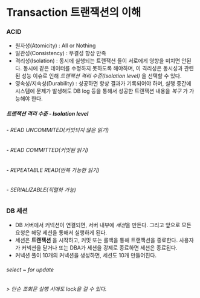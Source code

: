 # Transaction 트랜잭션의 이해

### ACID
- 원자성(Atomicity) : All or Nothing
- 일관성(Consistency) : 무결성 항상 만족
- 격리성(Isolation) : 동시에 실행되는 트랜잭션 들이 서로에게 영향을 미치면 안된다. 동시에 같은 데이터를 수정하지 못하도록 해야하며, 이 격리성은 동시성과 관련된 성능 이슈로 인해 *트랜잭션 격리 수준(Isolation level)* 을 선택할 수 있다.
- 영속성/지속성(Durability) : 성공하면 항상 결과가 기록되어야 하며, 실행 중간에 시스템에 문제가 발생해도 DB log 등을 통해서 성공한 트랜잭션 내용을 *복구* 가 가능해야 한다.

##### 트랜잭션 격리 수준 - Isolation level
###### - READ UNCOMMITED(커밋되지 않은 읽기)
###### - READ COMMITTED(커밋된 읽기)
###### - REPEATABLE READ(반복 가능한 읽기)
###### - SERIALIZABLE(직렬화 가능) 

### DB 세션
- DB 서버에서 커넥션이 연결되면, 서버 내부에 *세션*을 만든다. 그리고 앞으로 모든 요청은 해당 세션을 통해서 실행하게 된다.
- 세션은 **트랜잭션** 을 시작하고, 커밋 또는 롤백을 통해 트랜잭션을 종료한다. 사용자가 커넥션을 닫거나 또는 DBA가 세션을 강제로 종료하면 세션은 종료된다.
- 커넥션 풀이 10개의 커넥션을 생성하면, 세션도 10개 만들어진다.

###### select ~ for update
###### > 단순 조회문 실행 시에도 lock을 걸 수 있다.
